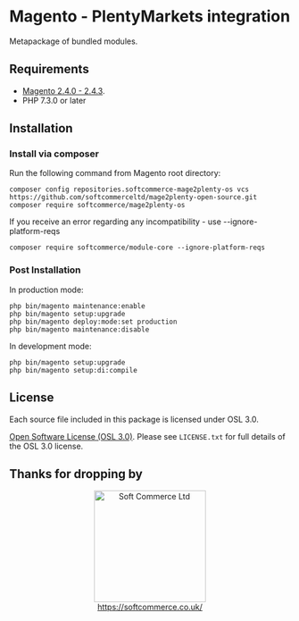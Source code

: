 # Magento - PlentyMarkets integration
Metapackage of bundled modules.

## Requirements
* [Magento 2.4.0 - 2.4.3](https://magento.com/tech-resources/download).
* PHP 7.3.0 or later

## Installation

### Install via composer

Run the following command from Magento root directory:

```
composer config repositories.softcommerce-mage2plenty-os vcs https://github.com/softcommerceltd/mage2plenty-open-source.git
composer require softcommerce/mage2plenty-os
```
If you receive an error regarding any incompatibility - use --ignore-platform-reqs
```
composer require softcommerce/module-core --ignore-platform-reqs
```

### Post Installation

In production mode:
```
php bin/magento maintenance:enable
php bin/magento setup:upgrade
php bin/magento deploy:mode:set production
php bin/magento maintenance:disable
```

In development mode:
```
php bin/magento setup:upgrade
php bin/magento setup:di:compile
```

## License
Each source file included in this package is licensed under OSL 3.0.

[Open Software License (OSL 3.0)](https://opensource.org/licenses/osl-3.0.php).
Please see `LICENSE.txt` for full details of the OSL 3.0 license.

## Thanks for dropping by

<p align="center">
    <a href="https://magento.com">
        <img src="https://softcommerce.co.uk/pub/media/banner/logo.svg" width="200" alt="Soft Commerce Ltd" />
    </a>
    <br />
    <a href="https://softcommerce.co.uk/">
        https://softcommerce.co.uk/
    </a>
</p>
